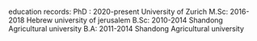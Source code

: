 education records:
 PhD : 2020-present University of Zurich
M.Sc: 2016-2018 Hebrew university of jerusalem
B.Sc: 2010-2014 Shandong Agricultural university
B.A: 2011-2014 Shandong Agricultural university

